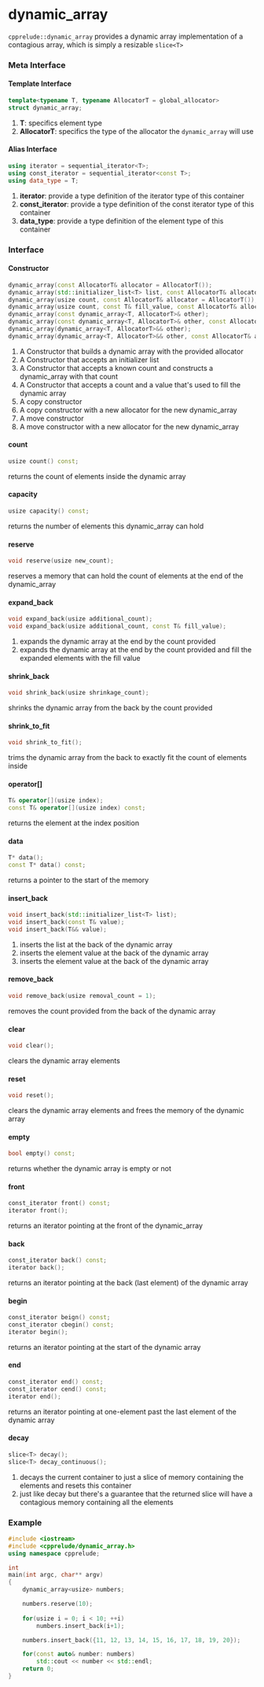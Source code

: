 # dynamic_array

`cpprelude::dynamic_array` provides a dynamic array implementation of a contagious array, which is simply a resizable `slice<T>`

### Meta Interface

#### Template Interface

```c++
template<typename T, typename AllocatorT = global_allocator>
struct dynamic_array;
```

1. **T**: specifics element type
2. **AllocatorT**: specifics the type of the allocator the `dynamic_array` will use

#### Alias Interface

```C++
using iterator = sequential_iterator<T>;
using const_iterator = sequential_iterator<const T>;
using data_type = T;
```

1. **iterator**: provide a type definition of the iterator type of this container
2. **const_iterator**: provide a type definition of the const iterator type of this container
3. **data_type**: provide a type definition of the element type of this container

### Interface
#### Constructor
```C++
dynamic_array(const AllocatorT& allocator = AllocatorT());
dynamic_array(std::initializer_list<T> list, const AllocatorT& allocator = AllocatorT());
dynamic_array(usize count, const AllocatorT& allocator = AllocatorT());
dynamic_array(usize count, const T& fill_value, const AllocatorT& allocator = AllocatorT());
dynamic_array(const dynamic_array<T, AllocatorT>& other);
dynamic_array(const dynamic_array<T, AllocatorT>& other, const AllocatorT& allocator)
dynamic_array(dynamic_array<T, AllocatorT>&& other);
dynamic_array(dynamic_array<T, AllocatorT>&& other, const AllocatorT& allocator);
```

1. A Constructor that builds a dynamic array with the provided allocator
2. A Constructor that accepts an initializer list
3. A Constructor that accepts a known count and constructs a dynamic_array with that count
4. A Constructor that accepts a count and a value that's used to fill the dynamic array
5. A copy constructor
6. A copy constructor with a new allocator for the new dynamic_array
7. A move constructor
8. A move constructor with a new allocator for the new dynamic_array

#### count

```C++
usize count() const;
```

returns the count of elements inside the dynamic array

#### capacity

```C++
usize capacity() const;
```

returns the number of elements this dynamic_array can hold

#### reserve

```C++
void reserve(usize new_count);
```

reserves a memory that can hold the count of elements at the end of the dynamic_array

#### expand_back

```C++
void expand_back(usize additional_count);
void expand_back(usize additional_count, const T& fill_value);
```

1. expands the dynamic array at the end by the count provided
2. expands the dynamic array at the end by the count provided and fill the expanded elements with the fill value

#### shrink_back

```C++
void shrink_back(usize shrinkage_count);
```

shrinks the dynamic array from the back by the count provided

#### shrink_to_fit

```C++
void shrink_to_fit();
```

trims the dynamic array from the back to exactly fit the count of elements inside

#### operator[]

```C++
T& operator[](usize index);
const T& operator[](usize index) const;
```

returns the element at the index position

#### data

```C++
T* data();
const T* data() const;
```

returns a pointer to the start of the memory

#### insert_back

```C++
void insert_back(std::initializer_list<T> list);
void insert_back(const T& value);
void insert_back(T&& value);
```

1. inserts the list at the back of the dynamic array
2. inserts the element value at the back of the dynamic array
3. inserts the element value at the back of the dynamic array

#### remove_back

```C++
void remove_back(usize removal_count = 1);
```

removes the count provided from the back of the dynamic array

#### clear

```c++
void clear();
```

clears the dynamic array elements

#### reset

```C++
void reset();
```

clears the dynamic array elements and frees the memory of the dynamic array

#### empty

```C++
bool empty() const;
```

returns whether the dynamic array is empty or not

#### front

```C++
const_iterator front() const;
iterator front();
```

returns an iterator pointing at the front of the dynamic_array

#### back

```C++
const_iterator back() const;
iterator back();
```

returns an iterator pointing at the back (last element) of the dynamic array

#### begin

```C++
const_iterator beign() const;
const_iterator cbegin() const;
iterator begin();
```

returns an iterator pointing at the start of the dynamic array

#### end

```C++
const_iterator end() const;
const_iterator cend() const;
iterator end();
```

returns an iterator pointing at one-element past the last element of the dynamic array

#### decay

```C++
slice<T> decay();
slice<T> decay_continuous();
```

1. decays the current container to just a slice of memory containing the elements and resets this container
2. just like decay but there's a guarantee that the returned slice will have a contagious memory containing all the elements 

### Example

```C++
#include <iostream>
#include <cpprelude/dynamic_array.h>
using namespace cpprelude;

int
main(int argc, char** argv)
{
	dynamic_array<usize> numbers;

	numbers.reserve(10);
  
	for(usize i = 0; i < 10; ++i)
		numbers.insert_back(i+1);

	numbers.insert_back({11, 12, 13, 14, 15, 16, 17, 18, 19, 20});

	for(const auto& number: numbers)
		std::cout << number << std::endl;
	return 0;
}
```

